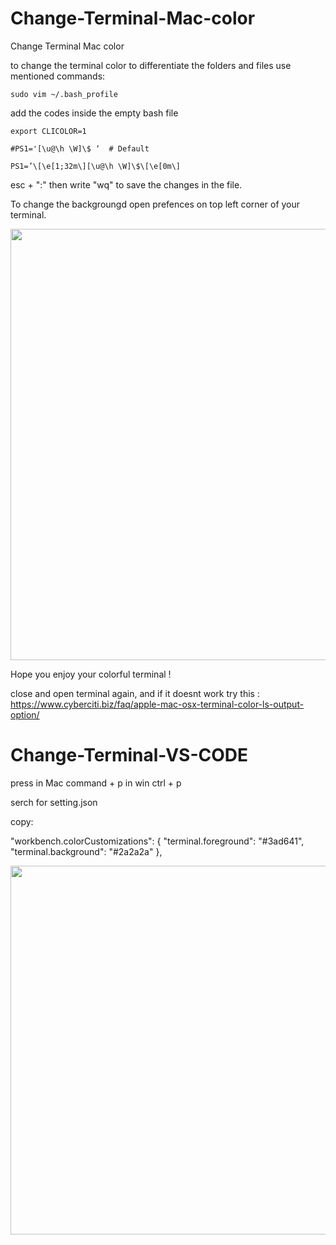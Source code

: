 # Change-Terminal-Mac-color
Change Terminal Mac color

to change the terminal color to differentiate the folders and files use mentioned commands:

  ```sudo vim ~/.bash_profile```

add the codes inside the empty bash file 

 ```export CLICOLOR=1```
 
 ```#PS1='[\u@\h \W]\$ ‘  # Default```
 
 ``` PS1=’\[\e[1;32m\][\u@\h \W]\$\[\e[0m\] ```
 
 esc +  ":"
 then write "wq" to save the changes in the file.
 
 
To change the backgroungd open prefences on top left corner of your terminal.
  

  <img src="https://user-images.githubusercontent.com/17232450/122657406-995e6580-d163-11eb-9c89-eeea55618daa.png" width= "690px">

Hope you enjoy your colorful terminal !

close and open terminal again, and if it doesnt work try this :
https://www.cyberciti.biz/faq/apple-mac-osx-terminal-color-ls-output-option/

  
 
# Change-Terminal-VS-CODE 
press 
in Mac command + p 
in win ctrl + p

serch for setting.json

copy:

 "workbench.colorCustomizations": {
    "terminal.foreground": "#3ad641",
    "terminal.background": "#2a2a2a"
  },
  
  <img src="https://user-images.githubusercontent.com/17232450/122657707-61a4ed00-d166-11eb-9a8f-3b1e4dc78217.png" width= "590px">


